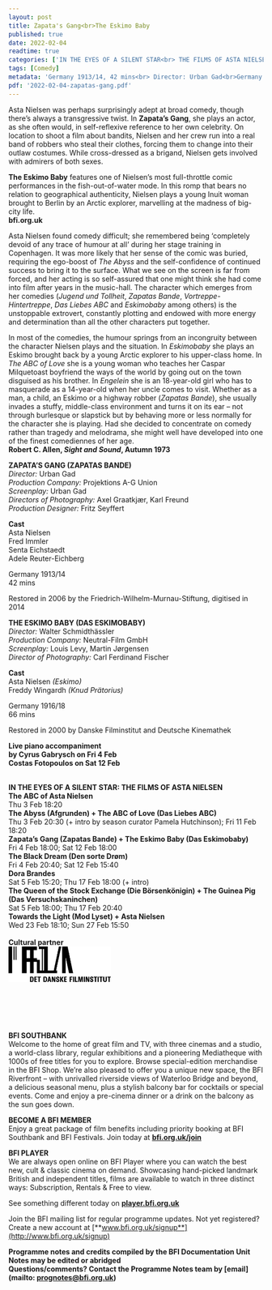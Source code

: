 ```yaml
---
layout: post
title: Zapata's Gang<br>The Eskimo Baby
published: true
date: 2022-02-04
readtime: true
categories: ['IN THE EYES OF A SILENT STAR<br> THE FILMS OF ASTA NIELSEN']
tags: [Comedy]
metadata: 'Germany 1913/14, 42 mins<br> Director: Urban Gad<br>Germany 1916/18, 66 mins<br> Director: Walter Schmidthässler'
pdf: '2022-02-04-zapatas-gang.pdf'
---
```


Asta Nielsen was perhaps surprisingly adept at broad comedy, though there’s always a transgressive twist. In **Zapata’s Gang**, she plays an actor, as she often would, in self-reflexive reference to her own celebrity. On location to shoot a film about bandits, Nielsen and her crew run into a real band of robbers who steal their clothes, forcing them to change into their outlaw costumes. While cross-dressed as a brigand, Nielsen gets involved with admirers of both sexes.

**The Eskimo Baby** features one of Nielsen’s most full-throttle comic performances in the fish-out-of-water mode. In this romp that bears no relation to geographical authenticity, Nielsen plays a young Inuit woman brought to Berlin by an Arctic explorer, marvelling at the madness of big-city life.<br>
**bfi.org.uk**<br>

Asta Nielsen found comedy difficult; she remembered being ‘completely devoid of any trace of humour at all’ during her stage training in Copenhagen. It was more likely that her sense of the comic was buried, requiring the ego-boost of _The Abyss_ and the self-confidence of continued success to bring it to the surface. What we see on the screen is far from forced, and her acting is so self-assured that one might think she had come into film after years in the music-hall. The character which emerges from her comedies (_Jugend und Tollheit_, _Zapatas Bande_, _Vortreppe-Hintertreppe_, _Das Liebes ABC_ and _Eskimobaby_ among others) is the unstoppable extrovert, constantly plotting and endowed with more energy and determination than all the other characters put together.

In most of the comedies, the humour springs from an incongruity between the character Nielsen plays and the situation. In _Eskimobaby_ she plays an Eskimo brought back by a young Arctic explorer to his upper-class home. In _The ABC of Love_ she is a young woman who teaches her Caspar Milquetoast boyfriend the ways of the world by going out on the town disguised as his brother. In _Engelein_ she is an 18-year-old girl who has to masquerade as a 14-year-old when her uncle comes to visit. Whether as a man, a child, an Eskimo or a highway robber (_Zapatas Bande_), she usually invades a stuffy, middle-class environment and turns it on its ear – not through burlesque or slapstick but by behaving more or less normally for the character she is playing. Had she decided to concentrate on comedy rather than tragedy and melodrama, she might well have developed into one of the finest comediennes of her age.<br>
**Robert C. Allen, _Sight and Sound_,  Autumn 1973**<br>

**ZAPATA’S GANG (ZAPATAS BANDE)**<br>
_Director:_ Urban Gad<br>
_Production Company:_ Projektions A-G Union<br>
_Screenplay:_ Urban Gad<br>
_Directors of Photography:_ Axel Graatkjær, Karl Freund<br>
_Production Designer:_ Fritz Seyffert<br>

**Cast**<br>
Asta Nielsen<br>
Fred Immler<br>
Senta Eichstaedt<br>
Adele Reuter-Eichberg<br>

Germany 1913/14<br>
42 mins<br>

Restored in 2006 by the Friedrich-Wilhelm-Murnau-Stiftung, digitised in 2014<br>

**THE ESKIMO BABY (DAS ESKIMOBABY)**<br>
_Director:_ Walter Schmidthässler<br>
_Production Company:_ Neutral-Film GmbH<br>
_Screenplay:_ Louis Levy, Martin Jørgensen<br>
_Director of Photography:_ Carl Ferdinand Fischer<br>

**Cast**<br>
Asta Nielsen _(Eskimo)_<br>
Freddy Wingardh _(Knud Prätorius)_<br>

Germany 1916/18<br>
66 mins<br>

Restored in 2000 by Danske Filminstitut and Deutsche Kinemathek<br>


**Live piano accompaniment**<br>
**by Cyrus Gabrysch on Fri 4 Feb**<br>
**Costas Fotopoulos on Sat 12 Feb**<br>
<br>

**IN THE EYES OF A SILENT STAR: THE FILMS OF ASTA NIELSEN**<br>
**The ABC of Asta Nielsen**<br>
Thu 3 Feb 18:20<br>
**The Abyss (Afgrunden) + The ABC of Love (Das Liebes ABC)**<br>
Thu 3 Feb 20:30 (+ intro by season curator Pamela Hutchinson); Fri 11 Feb 18:20<br>
**Zapata’s Gang (Zapatas Bande) + The Eskimo Baby (Das Eskimobaby)**<br>
Fri 4 Feb 18:00; Sat 12 Feb 18:00<br>
**The Black Dream (Den sorte Drøm)**<br>
Fri 4 Feb 20:40; Sat 12 Feb 15:40<br>
**Dora Brandes**<br>
Sat 5 Feb 15:20; Thu 17 Feb 18:00 (+ intro)<br>
**The Queen of the Stock Exchange (Die Börsenkönigin) + The Guinea Pig (Das Versuchskaninchen)**<br>
Sat 5 Feb 18:00; Thu 17 Feb 20:40<br>
**Towards the Light (Mod Lyset) + Asta Nielsen**<br>
Wed 23 Feb 18:10; Sun 27 Feb 15:50<br>
<br>
**Cultural partner**<br>
<img style="float: left;" src="/img/danish film institute.png" width="40%" height="40%">
<br><br><br><br><br><br><br><br><br>

**BFI SOUTHBANK**  
Welcome to the home of great film and TV, with three cinemas and a studio, a world-class library, regular exhibitions and a pioneering Mediatheque with 1000s of free titles for you to explore. Browse special-edition merchandise in the BFI Shop. We’re also pleased to offer you a unique new space, the BFI Riverfront – with unrivalled riverside views of Waterloo Bridge and beyond, a delicious seasonal menu, plus a stylish balcony bar for cocktails or special events. Come and enjoy a pre-cinema dinner or a drink on the balcony as the sun goes down.  

**BECOME A BFI MEMBER**  
Enjoy a great package of film benefits including priority booking at BFI Southbank and BFI Festivals. Join today at [**bfi.org.uk/join**](http://www.bfi.org.uk/join)  

**BFI PLAYER**  
 We are always open online on BFI Player where you can watch the best new, cult &amp; classic cinema on demand. Showcasing hand-picked landmark British and independent titles, films are available to watch in three distinct ways: Subscription, Rentals &amp; Free to view.  

See something different today on [**player.bfi.org.uk**](https://player.bfi.org.uk)  

Join the BFI mailing list for regular programme updates. Not yet registered? Create a new account at [**www.bfi.org.uk/signup**](http://www.bfi.org.uk/signup)

**Programme notes and credits compiled by the BFI Documentation Unit  
Notes may be edited or abridged  
Questions/comments? Contact the Programme Notes team by [email](mailto: prognotes@bfi.org.uk)**
